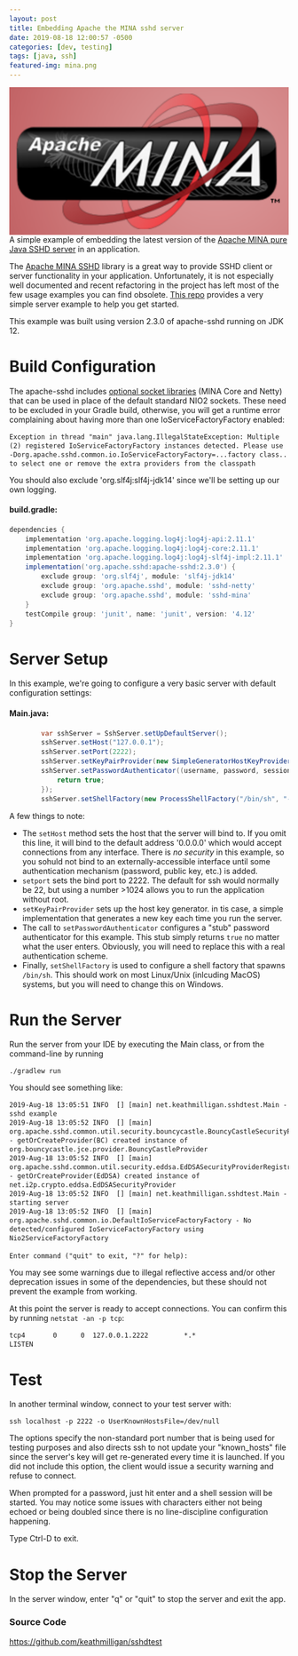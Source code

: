 ```yaml
---
layout: post
title: Embedding Apache the MINA sshd server
date: 2019-08-18 12:00:57 -0500
categories: [dev, testing]
tags: [java, ssh]
featured-img: mina.png
---
```


<img src="/assets/images/mina.png" align="right">A simple example of embedding the latest version of the [Apache MINA pure Java SSHD server](http://mina.apache.org/sshd-project/index.html) in an application.
<!--more-->

The [Apache MINA SSHD](http://mina.apache.org/sshd-project/index.html) library is a great way to provide SSHD client or server functionality in your application. Unfortunately, it is not especially well documented and recent refactoring in the project has left most of the few usage examples you can find obsolete. [This repo](https://github.com/keathmilligan/sshdtest) provides a very simple server example to help you get started.

This example was built using version 2.3.0 of apache-sshd running on JDK 12.

# Build Configuration

The apache-sshd includes [optional socket libraries](https://github.com/apache/mina-sshd/blob/master/docs/dependencies.md#nio2-default-socket-factory-replacements) (MINA Core and Netty) that can be used in place of the default standard NIO2 sockets. These need to be excluded in your Gradle build, otherwise, you will get a runtime error complaining about having more than one IoServiceFactoryFactory enabled:

```
Exception in thread "main" java.lang.IllegalStateException: Multiple (2) registered IoServiceFactoryFactory instances detected. Please use -Dorg.apache.sshd.common.io.IoServiceFactoryFactory=...factory class.. to select one or remove the extra providers from the classpath
```

You should also exclude 'org.slf4j:slf4j-jdk14' since we'll be setting up our own logging.

#### build.gradle:
```groovy
dependencies {
    implementation 'org.apache.logging.log4j:log4j-api:2.11.1'
    implementation 'org.apache.logging.log4j:log4j-core:2.11.1'
    implementation 'org.apache.logging.log4j:log4j-slf4j-impl:2.11.1'
    implementation('org.apache.sshd:apache-sshd:2.3.0') {
        exclude group: 'org.slf4j', module: 'slf4j-jdk14'
        exclude group: 'org.apache.sshd', module: 'sshd-netty'
        exclude group: 'org.apache.sshd', module: 'sshd-mina'
    }
    testCompile group: 'junit', name: 'junit', version: '4.12'
}
```

# Server Setup

In this example, we're going to configure a very basic server with default configuration settings:

#### Main.java:
```java
        var sshServer = SshServer.setUpDefaultServer();
        sshServer.setHost("127.0.0.1");
        sshServer.setPort(2222);
        sshServer.setKeyPairProvider(new SimpleGeneratorHostKeyProvider());
        sshServer.setPasswordAuthenticator((username, password, session) -> {
            return true;
        });
        sshServer.setShellFactory(new ProcessShellFactory("/bin/sh", "-i", "-l"));
```

A few things to note:
* The `setHost` method sets the host that the server will bind to. If you omit this line, it will bind to the default address '0.0.0.0' which would accept connections from any interface. There is _no security_ in this example, so you sohuld not bind to an externally-accessible interface until some authentication mechanism (password, public key, etc.) is added.
* `setport` sets the bind port to 2222. The default for ssh would normally be 22, but using a number >1024 allows you to run the application without root.
* `setKeyPairProvider` sets up the host key generator. in tis case, a simple implementation that generates a new key each time you run the server.
* The call to `setPasswordAuthenticator` configures a "stub" password authenticator for this example. This stub simply returns `true` no matter what the user enters. Obviously, you will need to replace this with a real authentication scheme.
* Finally, `setShellFactory` is used to configure a shell factory that spawns `/bin/sh`. This should work on most Linux/Unix (inlcuding MacOS) systems, but you will need to change this on Windows.

# Run the Server

Run the server from your IDE by executing the Main class, or from the command-line by running

```
./gradlew run
```

You should see something like:

```
2019-Aug-18 13:05:51 INFO  [] [main] net.keathmilligan.sshdtest.Main - sshd example
2019-Aug-18 13:05:52 INFO  [] [main] org.apache.sshd.common.util.security.bouncycastle.BouncyCastleSecurityProviderRegistrar - getOrCreateProvider(BC) created instance of org.bouncycastle.jce.provider.BouncyCastleProvider
2019-Aug-18 13:05:52 INFO  [] [main] org.apache.sshd.common.util.security.eddsa.EdDSASecurityProviderRegistrar - getOrCreateProvider(EdDSA) created instance of net.i2p.crypto.eddsa.EdDSASecurityProvider
2019-Aug-18 13:05:52 INFO  [] [main] net.keathmilligan.sshdtest.Main - starting server
2019-Aug-18 13:05:52 INFO  [] [main] org.apache.sshd.common.io.DefaultIoServiceFactoryFactory - No detected/configured IoServiceFactoryFactory using Nio2ServiceFactoryFactory

Enter command ("quit" to exit, "?" for help):
```

You may see some warnings due to illegal reflective access and/or other deprecation issues in some of the dependencies, but these should not prevent the example from working.

At this point the server is ready to accept connections. You can confirm this by running `netstat -an -p tcp`:

```
tcp4       0      0  127.0.0.1.2222         *.*                    LISTEN
```

# Test

In another terminal window, connect to your test server with:

```
ssh localhost -p 2222 -o UserKnownHostsFile=/dev/null
```

The options specify the non-standard port number that is being used for testing purposes and also directs ssh to not update your "known_hosts" file since the server's key will get re-generated every time it is launched. If you did not include this option, the client would issue a security warning and refuse to connect.

When prompted for a password, just hit enter and a shell session will be started. You may notice some issues with characters either not being echoed or being doubled since there is no line-discipline configuration happening.

Type Ctrl-D to exit.

# Stop the Server

In the server window, enter "q" or "quit" to stop the server and exit the app.

### Source Code

<https://github.com/keathmilligan/sshdtest>
